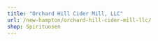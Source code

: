 ```yaml
---
title: "Orchard Hill Cider Mill, LLC"
url: /new-hampton/orchard-hill-cider-mill-llc/
shop: Spirituosen
---
```


